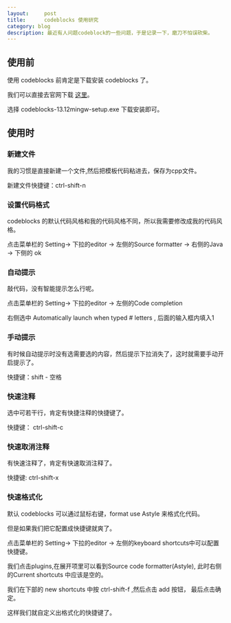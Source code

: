 ```yaml
---
layout:     post
title:      codeblocks 使用研究
category: blog
description: 最近有人问题codeblock的一些问题，于是记录一下，磨刀不怕误砍柴。
---
```


## 使用前

使用 codeblocks 前肯定是下载安装 codeblocks 了。

我们可以直接去官网下载 [这里][codeblocks-downloads-windows]。

选择 codeblocks\-13\.12mingw\-setup.exe 下载安装即可。

## 使用时

### 新建文件

我的习惯是直接新建一个文件,然后把模板代码粘进去，保存为cpp文件。

新建文件快捷键：ctrl\-shift\-n

### 设置代码格式

codeblocks 的默认代码风格和我的代码风格不同，所以我需要修改成我的代码风格。

点击菜单栏的 Setting\-&gt; 下拉的editor \-&gt; 左侧的Source formatter \-&gt; 右侧的Java \-&gt; 下侧的 ok

### 自动提示

敲代码，没有智能提示怎么行呢。

点击菜单栏的 Setting\-&gt; 下拉的editor \-&gt; 左侧的Code completion

右侧选中 Automatically launch when typed # letters , 后面的输入框内填入1

### 手动提示

有时候自动提示时没有选需要选的内容，然后提示下拉消失了，这时就需要手动开启提示了。

快捷键：shift \- 空格

### 快速注释

选中可若干行，肯定有快捷注释的快捷键了。

快捷键： ctrl\-shift\-c 

### 快速取消注释

有快速注释了，肯定有快速取消注释了。

快捷键: ctrl\-shift\-x 

### 快速格式化

默认 codeblocks 可以通过鼠标右键，format use Astyle 来格式化代码。

但是如果我们把它配置成快捷键就爽了。


点击菜单栏的 Setting\-&gt; 下拉的editor \-&gt; 左侧的keyboard shortcuts中可以配置快捷键。

我们点击plugins,在展开项里可以看到Source code formatter\(Astyle\), 此时右侧的Current shortcuts 中应该是空的。

我们在下部的 new shortcuts 中按 ctrl\-shift\-f ,然后点击 add 按钮， 最后点击确定。

这样我们就自定义出格式化的快捷键了。



[codeblocks-downloads-windows]: http://www.codeblocks.org/downloads/26#windows
